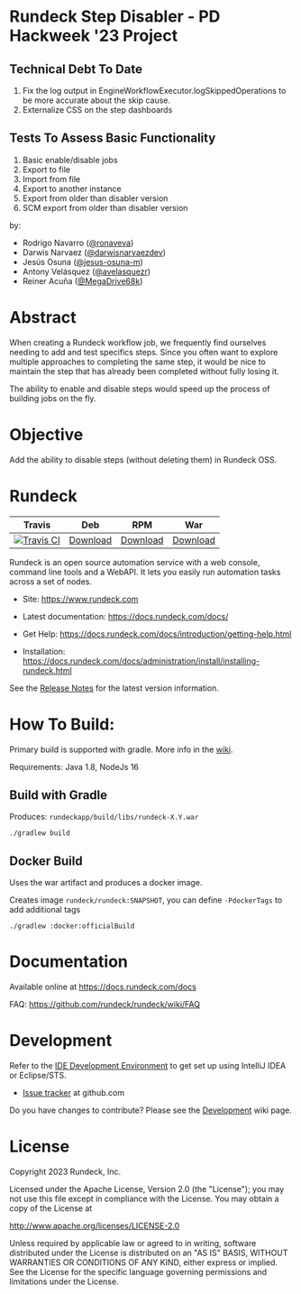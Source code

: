 Rundeck Step Disabler - PD Hackweek '23 Project
========

## Technical Debt To Date

1. Fix the log output in EngineWorkflowExecutor.logSkippedOperations to be more accurate about the skip cause.
2. Externalize CSS on the step dashboards

## Tests To Assess Basic Functionality

1. Basic enable/disable jobs
2. Export to file
3. Import from file
4. Export to another instance
5. Export from older than disabler version
6. SCM export from older than disabler version

by:

* Rodrigo Navarro ([@ronaveva](https://github.com/ronaveva))
* Darwis Narvaez ([@darwisnarvaezdev](https://github.com/darwisnarvaezdev))
* Jesús Osuna ([@jesus-osuna-m](https://github.com/jesus-osuna-m))
* Antony Velásquez ([@avelasquezr](https://github.com/avelasquezr))
* Reiner Acuña ([@MegaDrive68k](https://github.com/MegaDrive68k))

Abstract
========

When creating a Rundeck workflow job, we frequently find ourselves needing to add and test specifics steps. Since you often want to explore multiple approaches to completing the same step, it would be nice to maintain the step that has already been completed without fully losing it.

The ability to enable and disable steps would speed up the process of building jobs on the fly.

Objective
========

Add the ability to disable steps (without deleting them) in Rundeck OSS.

Rundeck
========

| Travis | Deb | RPM | War |
|--------|-----|-----|-----|
|[![Travis CI](https://travis-ci.org/rundeck/rundeck.svg?branch=master)](https://travis-ci.org/rundeck/rundeck/builds#)|[Download](https://www.rundeck.com/downloads)|[Download](https://www.rundeck.com/downloads)|[Download](https://www.rundeck.com/downloads)|

Rundeck is an open source automation service with a web console,
command line tools and a WebAPI.
It lets you easily run automation tasks across a set of nodes.

* Site: <https://www.rundeck.com>

* Latest documentation: <https://docs.rundeck.com/docs/>

* Get Help: <https://docs.rundeck.com/docs/introduction/getting-help.html>

* Installation: <https://docs.rundeck.com/docs/administration/install/installing-rundeck.html>


See the [Release Notes](https://docs.rundeck.com/docs/history/) for the latest version information.


How To Build:
=====

Primary build is supported with gradle. More info in the [wiki](https://github.com/rundeck/rundeck/wiki/Building-and-Testing).

Requirements: Java 1.8, NodeJs 16

Build with Gradle
---

Produces: `rundeckapp/build/libs/rundeck-X.Y.war`

    ./gradlew build

Docker Build
---

Uses the war artifact and produces a docker image.

Creates image `rundeck/rundeck:SNAPSHOT`, you can define `-PdockerTags` to add additional tags

    ./gradlew :docker:officialBuild

Documentation
======

Available online at <https://docs.rundeck.com/docs>

FAQ: <https://github.com/rundeck/rundeck/wiki/FAQ>

Development
======

Refer to the [IDE Development Environment](https://github.com/rundeck/rundeck/wiki/IDE-Development-Environment) to get set up using IntelliJ IDEA or Eclipse/STS.

* [Issue tracker](https://github.com/rundeck/rundeck/issues) at github.com

Do you have changes to contribute? Please see the [Development](https://github.com/rundeck/rundeck/wiki/Development) wiki page.

License
======

Copyright 2023 Rundeck, Inc.

Licensed under the Apache License, Version 2.0 (the "License");
you may not use this file except in compliance with the License.
You may obtain a copy of the License at

   http://www.apache.org/licenses/LICENSE-2.0

Unless required by applicable law or agreed to in writing, software
distributed under the License is distributed on an "AS IS" BASIS,
WITHOUT WARRANTIES OR CONDITIONS OF ANY KIND, either express or implied.
See the License for the specific language governing permissions and
limitations under the License.
